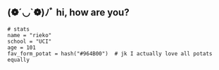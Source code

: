 ## (❁´◡`❁)ﾉﾞ hi, how are you?

```
# stats
name = "rieko"
school = "UCI"
age = 101
fav_form_potat = hash("#964B00")  # jk I actually love all potats equally 
```


<!--
**riekokonishi/riekokonishi** is a ✨ _special_ ✨ repository because its `README.md` (this file) appears on your GitHub profile.

### Hi there 👋

Here are some ideas to get you started:

🔭 I’m currently working on ...
- 🌱 I’m currently learning ...
- 👯 I’m looking to collaborate on ...
- 🤔 I’m looking for help with ...
- 💬 Ask me about ...
- 📫 How to reach me: ...
- 😄 Pronouns: ...
- ⚡ Fun fact: ...
-->
